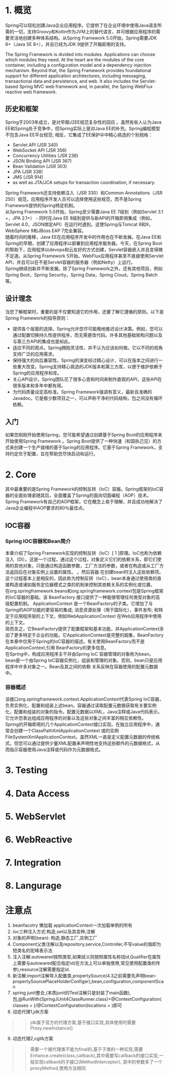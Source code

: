 # 1. 概览
Spring可以轻松创建Java企业应用程序。它提供了在企业环境中使用Java语言所需的一切，支持Groovy和Kotlin作为JVM上的替代语言，并可根据应用程序的需要灵活地创建多种体系结构。从Spring Framework 5.0开始，Spring需要JDK 8+（Java SE 8+），并且已经为JDK 9提供了开箱即用的支持。  

The Spring Framework is divided into modules. Applications can choose which modules they need. At the heart are the modules of the core container, including a configuration model and a dependency injection mechanism. Beyond that, the Spring Framework provides foundational support for different application architectures, including messaging, transactional data and persistence, and web. It also includes the Servlet-based Spring MVC web framework and, in parallel, the Spring WebFlux reactive web framework.  
## 历史和框架
Spring于2003年成立，是对早期J2EE规范复杂性的回应 。虽然有些人认为Java EE和Spring处于竞争中，但Spring实际上是对Java EE的补充。Spring编程模型不包含Java EE平台规范; 相反，它集成了EE保护伞中精心挑选的个别规格：  
*  Servlet API (JSR 340)   
*  WebSocket API (JSR 356)   
*  Concurrency Utilities (JSR 236)   
*  JSON Binding API (JSR 367)   
*  Bean Validation (JSR 303)   
*  JPA (JSR 338)   
*  JMS (JSR 914)   
*  as well as JTA/JCA setups for transaction coordination, if necessary.   

Spring Framework还支持依赖注入（JSR 330）和Common Annotations（JSR 250）规范，应用程序开发人员可以选择使用这些规范，而不是Spring Framework提供的Spring特定机制。  
从Spring Framework 5.0开始，Spring至少需要Java EE 7级别（例如Servlet 3.1 +，JPA 2.1+） - 同时在Java EE 8级别提供与新API的开箱即用集成（例如，Servlet 4.0，JSON绑定API）在运行时遇到。这使Spring与Tomcat 8和9，WebSphere 9和JBoss EAP 7完全兼容。  
随着时间的推移，Java EE在应用程序开发中的作用也在不断发展。在Java EE和Spring的早期，创建了应用程序以部署到应用程序服务器。今天，在Spring Boot的帮助下，应用程序以devops和云友好的方式创建，Servlet容器嵌入并且变得微不足道。从Spring Framework 5开始，WebFlux应用程序甚至不直接使用Servlet API，并且可以在不是Servlet容器的服务器（例如Netty）上运行。  
Spring继续创新并不断发展。除了Spring Framework之外，还有其他项目，例如Spring Boot，Spring Security，Spring Data，Spring Cloud，Spring Batch等。  
##  设计理念
当您了解框架时，重要的是不仅要知道它的作用，还要了解它遵循的原则。以下是Spring Framework的指导原则：  
*  提供各个层面的选择。Spring允许您尽可能晚地推迟设计决策。例如，您可以通过配置切换持久性提供程序，而无需更改代码。许多其他基础架构问题以及与第三方API的集成也是如此。  
*  适应不同的观点。Spring拥抱灵活性，并不认为应该如何做。它以不同的视角支持广泛的应用需求。
*  保持强大的向后兼容性。Spring的演变经过精心设计，可以在版本之间进行一些重大改变。Spring支持精心挑选的JDK版本和第三方库，以便于维护依赖于Spring的应用程序和库。
*  关心API设计。Spring团队花了很多心思和时间来制作直观的API，这些API在很多版本和多年中都有用。
*  为代码质量设定高标准。Spring Framework强调有意义，最新且准确的Javadoc。它是极少数项目之一，可以声称干净的代码结构，包之间没有循环依赖。
## 入门  
如果您刚刚开始使用Spring，您可能希望通过创建基于Spring Boot的应用程序来开始使用Spring Framework 。Spring Boot提供了一种快速（和固执己见）的方式来创建一个生产就绪的基于Spring的应用程序。它基于Spring Framework，支持约定优于配置，旨在帮助您尽快启动和运行。  

# 2. Core
其中最重要的是Spring Framework的控制反转（IoC）容器。Spring框架的IoC容器的全面处理紧随其后，全面覆盖了Spring的面向切面编程（AOP）技术。Spring Framework有自己的AOP框架，它在概念上易于理解，并且成功地解决了Java企业编程中AOP要求的80％最佳点。  
## IOC容器
### Spring IOC容器和Bean简介  
本章介绍了Spring Framework实现的控制反转（IoC）[ 1 ]原理。IoC也称为依赖注入（DI）。这是一个过程，通过这个过程，对象定义它们的依赖关系，即它们使用的其他对象，只能通过构造函数参数，工厂方法的参数，或者在构造或从工厂方法返回后在对象实例上设置的属性。 。然后容器 在创建bean时注入这些依赖项。这个过程基本上是相反的，因此称为控制反转（IoC），bean本身通过使用类的直接构造或诸如服务定位器模式之类的机制来控制其依赖关系的实例化或位置。  
在org.springframework.beans和org.springframework.context包是Spring框架的IoC容器的基础。该 BeanFactory 接口提供了一种能够管理任何类型对象的高级配置机制。 ApplicationContext 是一个BeanFactory的子类。它增加了与Spring的AOP功能的更容易的集成; 消息资源处理（用于国际化），事件发布; 和特定于应用程序层的上下文，例如WebApplicationContext 在Web应用程序中使用的上下文。  
简而言之，它BeanFactory提供了配置框架和基本功能，并ApplicationContext添加了更多特定于企业的功能。它ApplicationContext是完整的超集，BeanFactory在本章中仅用于Spring的IoC容器的描述。有关使用BeanFactory而不是ApplicationContext,引用 BeanFactory的更多信息。  
在Spring中，构成应用程序主干并由Spring IoC 容器管理的对象称为bean。bean是一个由Spring IoC容器实例化，组装和管理的对象。否则，bean只是应用程序中许多对象之一。Bean及其之间的依赖 关系反映在容器使用的配置元数据中。  
### 容器概述   
该接口org.springframework.context.ApplicationContext代表Spring IoC容器，负责实例化，配置和组装上述bean。容器通过读取配置元数据获取有关要实例化，配置和组装的对象的指令。配置元数据以XML，Java注释或Java代码表示。它允许您表达组成应用程序的对象以及这些对象之间丰富的相互依赖性。  
Spring的开箱即用的几个ApplicationContext接口实现。在独立应用程序中，通常会创建一个ClassPathXmlApplicationContext 或的实例 FileSystemXmlApplicationContext。虽然XML一直是定义配置元数据的传统格式，但您可以通过提供少量XML配置来声明性地支持这些额外的元数据格式，从而指示容器使用Java注释或代码作为元数据格式。    

# 3. Testing

# 4. Data Access

# 5. WebServlet

# 6. WebReactive

# 7. Integration

# 8. Langurage

# 注意点
1. beanfacotry 懒加载  applicationContext一次加载单例的所有
2. ioc三种注入方式:构造,set以及其变种,注解
3. 对象的声明(bean): 构造,静态工厂,实例工厂
4. Component父类注解以及repository,service,Controller,不写value的值即为短类名的驼峰表示法
5. 注入注解:autowared按照类型,如果歧义则按照属性名称找id,Qualifier在属性上需要与autowared配合指定id(在方法上可以单独使用,常见使用配置类的传参),resource注解需要指定id.
6. 新注解:import注解导入配置类,propertySource(4.3之前需要先声明bean-propertySourcePlaceHolderConfiger),bean,configuration,componentScan
7. spring junit整合,(本质junit的Test注解只是封装了main函数),包,@RunWith(SpringJUnit4ClassRunner.class)+@ContextConfiguration(classes = )/@ContextConfiguration(locations = )即可
8. 动态代理1,jdk方案  
>>   jdk属于官方的代理方案,基于接口实现,具体使用时需要Proxy.newInstance()
9.   动态代理2,cglib方案  
>>   需要一个被代理类不能为final的,基于子类的一种实现,需要Enhance.create(class,callback),其中需要写callback的接口实现,一般实现callback的子接口(MethodInterceptor), 其中的参数多了一个proxyMethod,使用方法相同.  
